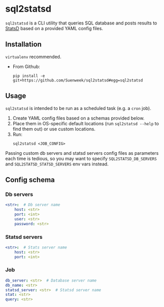 # sql2statsd

`sql2statsd` is a CLI utility that queries SQL database and posts
results to
[StatsD](https://github.com/etsy/statsd)
based on a provided YAML config files.


## Installation

`virtualenv` recommended.

- From Github:
    ```
    pip install -e git+https://github.com/Suenweek/sql2statsd#egg=sql2statsd
    ```


## Usage

`sql2statsd` is intended to be run as a scheduled task (e.g. a `cron`
job).

1. Create YAML config files based on a schemas provided below.
2. Place them in OS-specific default locations (run `sql2statsd --help`
    to find them out) or use custom locations.
3. Run:
    ```
    sql2statsd <JOB_CONFIG>
    ```

Passing custom db servers and statsd servers config files as
parameters each time is tedious, so you may want to specify
`SQL2STATSD_DB_SERVERS` and `SQL2STATSD_STATSD_SERVERS` env vars
instead.


## Config schema

### Db servers

```yaml
<str>:  # Db server name
    host: <str>
    port: <int>
    user: <str>
    password: <str>
```

### Statsd servers

```yaml
<str>:  # Stats server name
    host: <str>
    port: <int>
```

### Job

```yaml
db_server: <str>  # Database server name
db_name: <str>
statsd_server: <str>  # Statsd server name
stat: <str>
query: <str>
```
